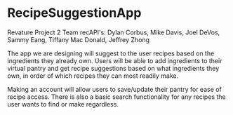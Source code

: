 # RecipeSuggestionApp
Revature Project 2
Team recAPI's: Dylan Corbus, Mike Davis, Joel DeVos, Sammy Eang, Tiffany 
Mac Donald, Jeffrey Zhong

The app we are designing will suggest to the user recipes based on the ingredients they already own. Users will be able to add ingredients to their virtual pantry and get recipe suggestions based on what ingredients they own, in order of which recipes they can most readily make.

Making an account will allow users to save/update their pantry for ease of recipe access. There is also a basic search functionality for any recipes the user wants to find or make regardless.
